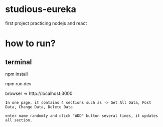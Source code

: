 # studious-eureka
first project practicing nodejs and react

# how to run?
## terminal ##

npm install

npm run dev
            
browser => http://localhost:3000

    In one page, it contains 4 sections such as -> Get All Data, Post Data, Change Data, Delete Data
    
    enter name randomly and click "ADD" button several times, it updates all section.
    


